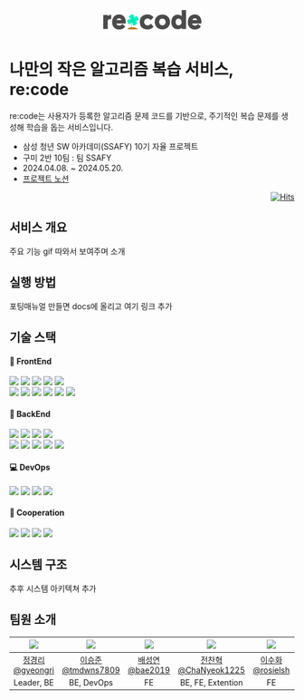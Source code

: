<p align="center">
<img src="./docs/Readme%20assets/logo2.png" />
</p>

# 나만의 작은 알고리즘 복습 서비스, re:code

re:code는 사용자가 등록한 알고리즘 문제 코드를 기반으로, 주기적인 복습 문제를 생성해 학습을 돕는 서비스입니다.

- 삼성 청년 SW 아카데미(SSAFY) 10기 자율 프로젝트
- 구미 2반 10팀 : 팀 SSAFY
- 2024.04.08. ~ 2024.05.20.
- [프로젝트 노션](https://lshhh.notion.site/4-SSAYF-102c6e5bf59e4b2db9e516985ccbd983)

<div align="end">

[![Hits](https://hits.seeyoufarm.com/api/count/incr/badge.svg?url=https%3A%2F%2Fgithub.com%2Fteam-SSAYFclover%2Fre-code&count_bg=%2353EDC7&title_bg=%23555555&icon=&icon_color=%23E7E7E7&title=hits&edge_flat=false)](https://hits.seeyoufarm.com)

</div>

## 서비스 개요

주요 기능 gif 따와서 보여주며 소개

## 실행 방법

포팅매뉴얼 만들면 docs에 올리고 여기 링크 추가

## 기술 스택

<div>
<h4>🎨 FrontEnd </h4>
<div>
    <img src="https://img.shields.io/badge/html5-E34F26?style=for-the-badge&logo=html5&logoColor=white">
    <img src="https://img.shields.io/badge/css3-1572B6?style=for-the-badge&logo=css3&logoColor=white">
    <img src="https://img.shields.io/badge/typescript-3178C6?style=for-the-badge&logo=typescript&logoColor=white">
    <img src="https://img.shields.io/badge/styled_components-DB7093?style=for-the-badge&logo=styledcomponents&logoColor=white">
    <img src="https://img.shields.io/badge/node.js-339933?style=for-the-badge&logo=nodedotjs&logoColor=white">
    <br/>
    <img src="https://img.shields.io/badge/tailwind css-06B6D4?style=for-the-badge&logo=tailwindcss&logoColor=white">
    <img src="https://img.shields.io/badge/MUI-007FFF?style=for-the-badge&logo=MUI&logoColor=white">
    <img src="https://img.shields.io/badge/daisyui-5A0EF8?style=for-the-badge&logo=daisyui&logoColor=white">
    <img src="https://img.shields.io/badge/react-61DAFB?style=for-the-badge&logo=react&logoColor=black">
    <img src="https://img.shields.io/badge/React Query-FF4154?style=for-the-badge&logo=React Query&logoColor=black">
    <img src="https://img.shields.io/badge/Redux-764ABC?style=for-the-badge&logo=Redux&logoColor=white">
</div>
<h4>💾  BackEnd</h4>
<div>
    <img src="https://img.shields.io/badge/Java-000000?style=for-the-badge&logo=openjdk&logoColor=white">
    <img src="https://img.shields.io/badge/spring boot-6DB33F?style=for-the-badge&logo=springboot&logoColor=white">
    <img src="https://img.shields.io/badge/spring webclient-6DB33F?style=for-the-badge&logo=springboot&logoColor=white">
    <img src="https://img.shields.io/badge/gradle-02303A?style=for-the-badge&logo=gradle&logoColor=white">
    <br/>
    <img src="https://img.shields.io/badge/socketdotio-010101?style=for-the-badge&logo=socketdotio&logoColor=white">
    <img src="https://img.shields.io/badge/mariadb-003545?style=for-the-badge&logo=mariadb&logoColor=white">
    <img src="https://img.shields.io/badge/hibernate-59666C?style=for-the-badge&logo=hibernate&logoColor=white">
    <img src="https://img.shields.io/badge/swagger-85EA2DC?style=for-the-badge&logo=swagger&logoColor=white">
    <img src="https://img.shields.io/badge/springsecurity-6DB33F?style=for-the-badge&logo=springsecurity&logoColor=white">
</div>
<h4>💻 DevOps</h4>
<div>
    <img src="https://img.shields.io/badge/jenkins-D24939?style=for-the-badge&logo=jenkins&logoColor=white">
    <img src="https://img.shields.io/badge/amazonec2-FF9900?style=for-the-badge&logo=amazonec2&logoColor=white">
    <img src="https://img.shields.io/badge/nginx-009639?style=for-the-badge&logo=nginx&logoColor=white">
    <img src="https://img.shields.io/badge/Docker-2496ED?style=for-the-badge&logo=docker&logoColor=white">
</div>
<h4>💬 Cooperation</h4>
<div>
    <img src="https://img.shields.io/badge/gitlab-FC6D26?style=for-the-badge&logo=gitlab&logoColor=white">
    <img src="https://img.shields.io/badge/jirasoftware-0052CC?style=for-the-badge&logo=jirasoftware&logoColor=white">
    <img src="https://img.shields.io/badge/mattermost-0058CC?style=for-the-badge&logo=mattermost&logoColor=white">
    <img src="https://img.shields.io/badge/discord-5865F2?style=for-the-badge&logo=discord&logoColor=white">
</div>
</div>

## 시스템 구조

추후 시스템 아키텍쳐 추가

## 팀원 소개

| <img src="https://github.com/gyeongri.png" width="150"> | <img src="https://github.com/tmdwns7809.png" width="150"> | <img src="https://github.com/bae2019.png" width="150"> | <img src="https://github.com/ChaNyeok1225.png" width="150"> | <img src="https://github.com/rosielsh.png" width="150"> | <img src="https://github.com/eunalove.png" width="150"> |
| :-----------------------------------------------------: | :-------------------------------------------------------: | :----------------------------------------------------: | :---------------------------------------------------------: | :-----------------------------------------------------: | :-----------------------------------------------------: |
|   [정경리<br>@gyeongri](https://github.com/gyeongri)    |  [이승준<br>@tmdwns7809](https://github.com/tmdwns7809)   |    [배성연<br>@bae2019](https://github.com/bae2019)    | [전찬혁<br>@ChaNyeok1225](https://github.com/ChaNyeok1225)  |   [이수화<br>@rosielsh](https://github.com/rosielsh)    |   [오은아<br>@eunalove](https://github.com/eunalove)    |
|                       Leader, BE                        |                        BE, DevOps                         |                           FE                           |                      BE, FE, Extention                      |                           FE                            |                           BE                            |
